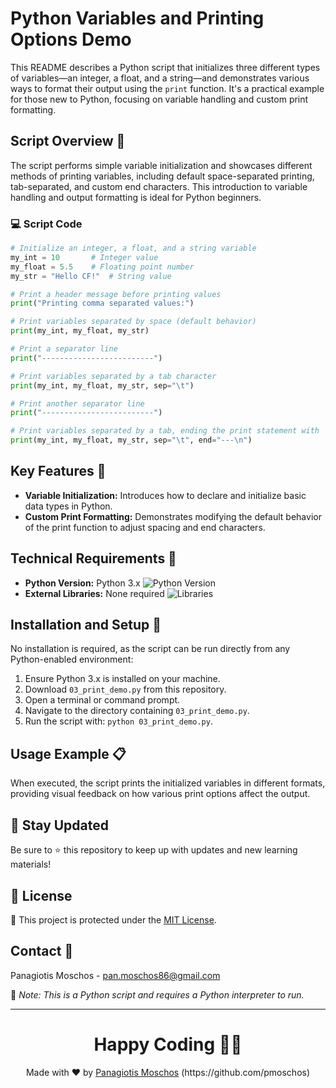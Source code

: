 # Python Variables and Printing Options Demo

This README describes a Python script that initializes three different types of variables—an integer, a float, and a string—and demonstrates various ways to format their output using the `print` function. It's a practical example for those new to Python, focusing on variable handling and custom print formatting.

## Script Overview 📘

The script performs simple variable initialization and showcases different methods of printing variables, including default space-separated printing, tab-separated, and custom end characters. This introduction to variable handling and output formatting is ideal for Python beginners.

### :computer: Script Code

```python
# Initialize an integer, a float, and a string variable
my_int = 10       # Integer value
my_float = 5.5    # Floating point number
my_str = "Hello CF!"  # String value

# Print a header message before printing values
print("Printing comma separated values:")

# Print variables separated by space (default behavior)
print(my_int, my_float, my_str)

# Print a separator line
print("-------------------------")

# Print variables separated by a tab character
print(my_int, my_float, my_str, sep="\t")

# Print another separator line
print("-------------------------")

# Print variables separated by a tab, ending the print statement with '---' followed by a new line
print(my_int, my_float, my_str, sep="\t", end="---\n")
```

## Key Features 🌟
- **Variable Initialization:** Introduces how to declare and initialize basic data types in Python.
- **Custom Print Formatting:** Demonstrates modifying the default behavior of the print function to adjust spacing and end characters.

## Technical Requirements 🔧
- **Python Version:** Python 3.x ![Python Version](https://img.shields.io/badge/python-3.x-blue.svg)
- **External Libraries:** None required ![Libraries](https://img.shields.io/badge/libraries-none-important)

## Installation and Setup 🚀
No installation is required, as the script can be run directly from any Python-enabled environment:
1. Ensure Python 3.x is installed on your machine.
2. Download `03_print_demo.py` from this repository.
3. Open a terminal or command prompt.
4. Navigate to the directory containing `03_print_demo.py`.
5. Run the script with: `python 03_print_demo.py`.

## Usage Example 📋
When executed, the script prints the initialized variables in different formats, providing visual feedback on how various print options affect the output.


## 📢 Stay Updated
Be sure to ⭐ this repository to keep up with updates and new learning materials!

## 📄 License
🔐 This project is protected under the [MIT License](https://mit-license.org/).

## Contact 📧
Panagiotis Moschos - pan.moschos86@gmail.com

🔗 *Note: This is a Python script and requires a Python interpreter to run.*

---
<h1 align=center>Happy Coding 👨‍💻 </h1>

<p align="center">
  Made with ❤️ by 
  <a href="https://www.linkedin.com/in/panagiotis-moschos" target="_blank">
  Panagiotis Moschos</a> (https://github.com/pmoschos)
</p>